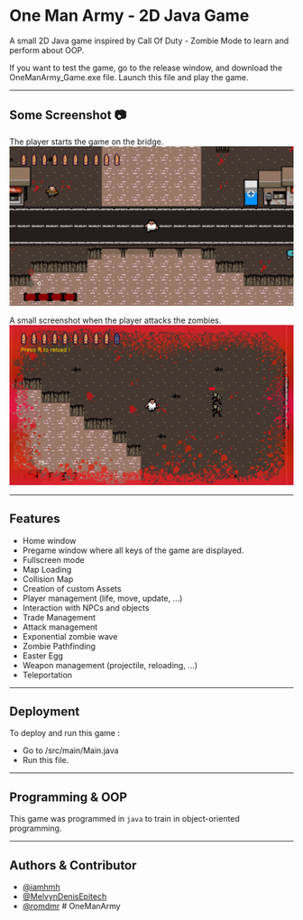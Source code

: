 # One Man Army - 2D Java Game
A small 2D Java game inspired by Call Of Duty - Zombie Mode to learn and perform about OOP.

If you want to test the game, go to the release window, and download the OneManArmy_Game.exe file.
Launch this file and play the game.

---
## Some Screenshot 📷
The player starts the game on the bridge.
![My Image](./res/screenshot/start.png)

A small screenshot when the player attacks the zombies.
![My Image](./res/screenshot/ingame.png)

---

## Features

- Home window
- Pregame window where all keys of the game are displayed.
- Fullscreen mode
- Map Loading
- Collision Map 
- Creation of custom Assets 
- Player management (life, move, update, ...)
- Interaction with NPCs and objects
- Trade Management
- Attack management
- Exponential zombie wave
- Zombie Pathfinding
- Easter Egg
- Weapon management (projectile, reloading, ...)
- Teleportation

---

## Deployment

To deploy and run this game :
- Go to /src/main/Main.java
- Run this file.

---

## Programming & OOP

This game was programmed in ```java``` to train in object-oriented programming.

---

## Authors & Contributor

- [@iamhmh](https://www.github.com/iamhmh)
- [@MelvynDenisEpitech](https://github.com/MelvynDenisEpitech)
- [@romdmr](https://github.com/romdmr)
#   O n e M a n A r m y 
 
 
